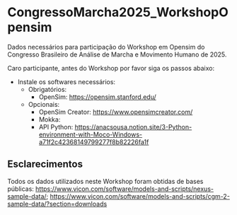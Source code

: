 # CongressoMarcha2025_WorkshopOpensim
Dados necessários para participação do Workshop em Opensim do Congresso Brasileiro de Análise de Marcha e Movimento Humano de 2025.

Caro participante, antes do Workshop por favor siga os passos abaixo:

 - Instale os softwares necessários:
   - Obrigatórios:
     - OpenSim: https://opensim.stanford.edu/
   - Opcionais:
     - OpenSim Creator: https://www.opensimcreator.com/
     - Mokka: 
     - API Python: https://anacsousa.notion.site/3-Python-environment-with-Moco-Windows-a71f2c42368149799277f8b82226fa1f 


## Esclarecimentos

Todos os dados utilizados neste Workshop foram obtidas de bases públicas: https://www.vicon.com/software/models-and-scripts/nexus-sample-data/; https://www.vicon.com/software/models-and-scripts/cgm-2-sample-data/?section=downloads
